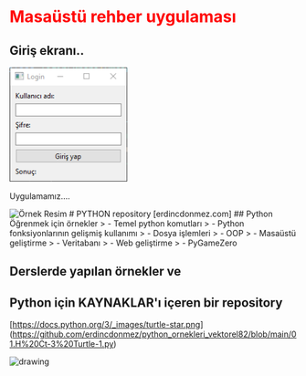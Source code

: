 <h1 style="color:red">Masaüstü rehber uygulaması</h1>
<h2>Giriş ekranı..</h2>
<img height="200" src="resimler/sifreEkrani.PNG"/>
<p>Uygulamamız....</p>

<img  width="300" src="https://assets-v2.lottiefiles.com/a/62e02bc6-116f-11ee-aeb0-077c335b3c67/XpwfUikILP.gif" alt="Örnek Resim"/>
# PYTHON repository [erdincdonmez.com]
## Python Öğrenmek için örnekler
> - Temel python komutları
> - Python fonksiyonlarının gelişmiş kullanımı
> - Dosya işlemleri
> - OOP
> - Masaüstü geliştirme
> - Veritabanı
> - Web geliştirme
> - PyGameZero

## Derslerde yapılan örnekler ve 

## Python için KAYNAKLAR'ı içeren bir repository

[https://docs.python.org/3/_images/turtle-star.png] (https://github.com/erdincdonmez/python_ornekleri_vektorel82/blob/main/01.H%20Ct-3%20Turtle-1.py) 

<img src="https://res.cloudinary.com/practicaldev/image/fetch/s--hP4lyhKY--/c_imagga_scale,f_auto,fl_progressive,h_900,q_auto,w_1600/https://dev-to-uploads.s3.amazonaws.com/i/u4xk1bxw4jp9py47qpv3.png" alt="drawing" width="200"/>
